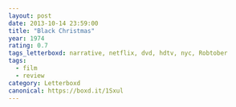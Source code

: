```yaml
---
layout: post 
date: 2013-10-14 23:59:00
title: "Black Christmas"
year: 1974
rating: 0.7
tags_letterboxd: narrative, netflix, dvd, hdtv, nyc, Robtober
tags:
  - film
  - review
category: Letterboxd
canonical: https://boxd.it/1Sxul
---
```

